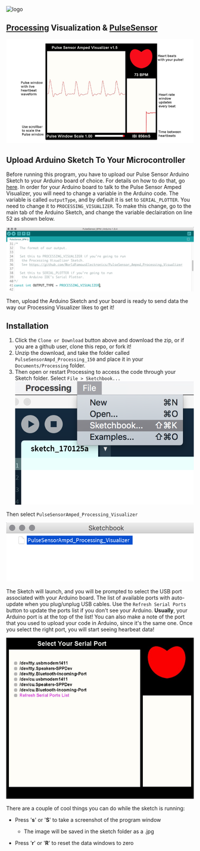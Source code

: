![logo](https://avatars0.githubusercontent.com/u/7002937?v=3&s=200)


## <a href="https://processing.org"> Processing</a> Visualization & <a href="http://www.pulsesensor.com">PulseSensor</a>

![Picture](pics/ScreenShot.png)

## Upload Arduino Sketch To Your Microcontroller
Before running this program, you have to upload our Pulse Sensor Arduino Sketch to your Arduino board of choice. For details on how to do that, go [here](https://pulsesensor.com/pages/getting-advanced). In order for your Arduino board to talk to the Pulse Sensor Amped Visualizer, you will need to change a variable in the Arduino code. The variable is called `outputType`, and by default it is set to `SERIAL_PLOTTER`. You need to change it to `PROCESSING_VISUALIZER`. To make this change, go to the main tab of the Arduino Sketch, and change the variable declairation on line 52 as shown below.

![outputType declariation](pics/outputType.png)

Then, upload the Arduino Sketch and your board is ready to send data the way our Processing Visualizer likes to get it!


## Installation
1.  Click the `Clone or Download` button above and download the zip, or if you are a github user, clone this repo, or fork it!
2.  Unzip the download, and take the folder called `PulseSensorAmpd_Processing_150` and place it in your `Documents/Processing` folder.
3.  Then open or restart Processing to access the code through your Sketch folder. Select `File > Sketchbook...`
![open sketchbook](pics/select-sketchbook.png)

Then select `PulseSensorAmped_Processing_Visualizer`

![select sketch](pics/sketchbook.png)

The Sketch will launch, and you will be prompted to select the USB port associated with your Arduino board. The list of available ports with auto-update when you plug/unplug USB cables. Use the `Refresh Serial Ports` button to update the ports list if you don't see your Arduino. **Usually**, your Arduino port is at the top of the list! You can also make a note of the port that you used to upload your code in Arduino, since it's the same one. Once you select the right port, you will start seeing hearbeat data!

![select port](pics/select-port.jpg)

There are a couple of cool things you can do while the sketch is running:

* Press '**s**' or '**S**' to take a screenshot of the program window
	* The image will be saved in the sketch folder as a .jpg

* Press '**r**' or '**R**' to reset the data windows to zero
